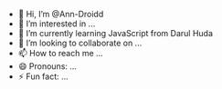- 👋 Hi, I’m @Ann-Droidd
- 👀 I’m interested in ...
- 🌱 I’m currently learning JavaScript from Darul Huda
- 💞️ I’m looking to collaborate on ...
- 📫 How to reach me ...
- 😄 Pronouns: ...
- ⚡ Fun fact: ...

<!---
Ann-Droidd/Ann-Droidd is a ✨ special ✨ repository because its `README.md` (this file) appears on your GitHub profile.
You can click the Preview link to take a look at your changes.
--->
